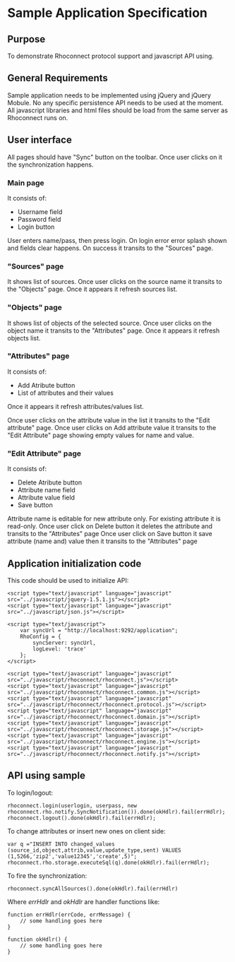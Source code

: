 Sample Application Specification
==

## Purpose

To demonstrate Rhoconnect protocol support and javascript API using.

## General Requirements

Sample application needs to be implemented using jQuery and jQuery Mobule. No any specific persistence API needs to
be used at the moment. All javascript libraries and html files should be load from the same server as Rhoconnect runs on.

## User interface

All pages should have "Sync" button on the toolbar. Once user clicks on it the synchronization happens.

### Main page

It consists of:

* Username field
* Password field
* Login button

User enters name/pass, then press login. On login error error splash shown and fields clear happens. On success it transits to the "Sources" page.

### "Sources" page

It shows list of sources. Once user clicks on the source name it transits to the "Objects" page.
Once it appears it refresh sources list.

### "Objects" page

It shows list of objects of the selected source. Once user clicks on the object name it transits to the "Attributes" page.
Once it appears it refresh objects list.

### "Attributes" page

It consists of:

* Add Atribute button
* List of attributes and their values

Once it appears it refresh attributes/values list.

Once user clicks on the attribute value in the list it transits to the "Edit attribute" page.
Once user clicks on Add attribute value it transits to the "Edit Attribute" page showing empty values for name and value.

### "Edit Attribute" page

It consists of:

* Delete Atribute button
* Attribute name field
* Attribute value field
* Save button

Attribute name is editable for new attribute only. For existing attribute it is read-only.
Once user click on Delete button it deletes the attribute and transits to the "Attributes" page
Once user click on Save button it save attribute (name and) value then it transits to the "Attributes" page

## Application initialization code

This code should be used to initialize API:

    <script type="text/javascript" language="javascript" src="../javascript/jquery-1.5.1.js"></script>
    <script type="text/javascript" language="javascript" src="../javascript/json.js"></script>

    <script type="text/javascript">
        var syncUrl = "http://localhost:9292/application";
        RhoConfig = {
            syncServer: syncUrl,
            logLevel: 'trace'
        };
    </script>

    <script type="text/javascript" language="javascript" src="../javascript/rhoconnect/rhoconnect.js"></script>
    <script type="text/javascript" language="javascript" src="../javascript/rhoconnect/rhoconnect.common.js"></script>
    <script type="text/javascript" language="javascript" src="../javascript/rhoconnect/rhoconnect.protocol.js"></script>
    <script type="text/javascript" language="javascript" src="../javascript/rhoconnect/rhoconnect.domain.js"></script>
    <script type="text/javascript" language="javascript" src="../javascript/rhoconnect/rhoconnect.storage.js"></script>
    <script type="text/javascript" language="javascript" src="../javascript/rhoconnect/rhoconnect.engine.js"></script>
    <script type="text/javascript" language="javascript" src="../javascript/rhoconnect/rhoconnect.notify.js"></script>

## API using sample

To login/logout:

    rhoconnect.login(userlogin, userpass, new rhoconnect.rho.notify.SyncNotification()).done(okHdlr).fail(errHdlr);
    rhoconnect.logout().done(okHdlr).fail(errHdlr);

To change attributes or insert new ones on client side:

    var q ="INSERT INTO changed_values (source_id,object,attrib,value,update_type,sent) VALUES (1,5266,'zip2','value12345','create',5)";
    rhoconnect.rho.storage.executeSql(q).done(okHdlr).fail(errHdlr);

To fire the synchronization:

    rhoconnect.syncAllSources().done(okHdlr).fail(errHdlr)

Where *errHdlr* and *okHdlr* are handler functions like:

    function errHdlr(errCode, errMessage) {
        // some handling goes here
    }

    function okHdlr() {
        // some handling goes here
    }
